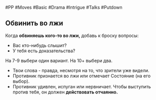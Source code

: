 #PP #Moves #Basic #Drama #Intrigue #Talks #Putdown
##  Обвинить во лжи

Когда **обвиняешь кого-то во лжи,** добавь к броску вопросы:
- Вас кто-нибудь слышит?
- У тебя есть доказательства?

На 7-9 выбери один вариант.
На 10+ выбери два.
- Твои слова - правда, несмотря на то, что зрители уже видели.
- Противник признается во лжи или отмечает Состояние (на его выбор).
- Противник удивлен, испуган или нервничает. Чтобы выступить против тебя, он должен **действовать отчаянно.**
